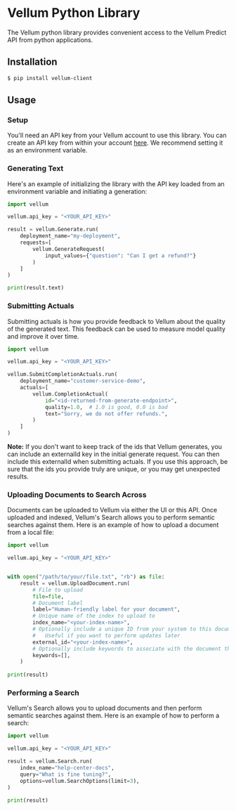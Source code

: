 # Vellum Python Library

The Vellum python library provides convenient access to the Vellum Predict API from python applications.

## Installation

```bash
$ pip install vellum-client
```

## Usage

### Setup
You'll need an API key from your Vellum account to use this library. You can create an API key from within your account [here](https://app.vellum.ai/api-keys). 
We recommend setting it as an environment variable.

### Generating Text
Here's an example of initializing the library with the API key
loaded from an environment variable and initiating a generation:

```python
import vellum

vellum.api_key = "<YOUR_API_KEY>"

result = vellum.Generate.run(
    deployment_name="my-deployment",
    requests=[
        vellum.GenerateRequest(
            input_values={"question": "Can I get a refund?"}
        )
    ]
)

print(result.text)
```

### Submitting Actuals
Submitting actuals is how you provide feedback to Vellum about the quality of the generated text.
This feedback can be used to measure model quality and improve it over time.

```python
import vellum

vellum.api_key = "<YOUR_API_KEY>"

vellum.SubmitCompletionActuals.run(
    deployment_name="customer-service-demo",
    actuals=[
        vellum.CompletionActual(
            id="<id-returned-from-generate-endpoint>",
            quality=1.0,  # 1.0 is good, 0.0 is bad
            text="Sorry, we do not offer refunds.",
        )
    ]
)
```

**Note:** If you don't want to keep track of the ids that Vellum generates, you can include an externalId key in
the initial generate request. You can then include this externalId when submitting actuals. If you use this
approach, be sure that the ids you provide truly are unique, or you may get unexpected results.


### Uploading Documents to Search Across
Documents can be uploaded to Vellum via either the UI or this API. Once uploaded and indexed,
Vellum's Search allows you to perform semantic searches against them.
Here is an example of how to upload a document from a local file:

```python
import vellum

vellum.api_key = "<YOUR_API_KEY>"


with open("/path/to/your/file.txt", "rb") as file:
    result = vellum.UploadDocument.run(
        # File to upload
        file=file,
        # Document label
        label="Human-friendly label for your document",
        # Unique name of the index to upload to
        index_name="<your-index-name>",
        # Optionally include a unique ID from your system to this document later.
        #   Useful if you want to perform updates later
        external_id="<your-index-name>",
        # Optionally include keywords to associate with the document that can be used in hybrid search
        keywords=[],
    )
    
print(result)
```


### Performing a Search
Vellum's Search allows you to upload documents and then perform semantic searches against them.
Here is an example of how to perform a search:

```python
import vellum

vellum.api_key = "<YOUR_API_KEY>"

result = vellum.Search.run(
    index_name="help-center-docs",
    query="What is fine tuning?",
    options=vellum.SearchOptions(limit=3),
)

print(result)
```